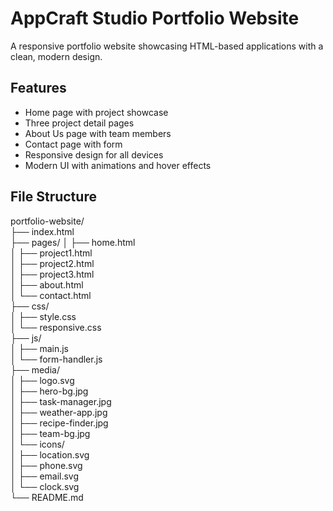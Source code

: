 # AppCraft Studio Portfolio Website

A responsive portfolio website showcasing HTML-based applications with a clean, modern design.

## Features

- Home page with project showcase
- Three project detail pages
- About Us page with team members
- Contact page with form
- Responsive design for all devices
- Modern UI with animations and hover effects

## File Structure

portfolio-website/                                                                                                                                                     
├── index.html                                                                                                                                                     
├── pages/
│   ├── home.html                                                                                                                                                       
│   ├── project1.html                                                                                                                                                       
│   ├── project2.html                                                                                                                                                       
│   ├── project3.html                                                                                                                                                       
│   ├── about.html                                                                                                                                                       
│   └── contact.html                                                                                                                                                       
├── css/                                                                                                                                                       
│   ├── style.css                                                                                                                                                       
│   └── responsive.css                                                                                                                                                       
├── js/                                                                                                                                                       
│   ├── main.js                                                                                                                                                       
│   └── form-handler.js                                                                                                                                                       
├── media/                                                                                                                                                       
│   ├── logo.svg                                                                                                                                                       
│   ├── hero-bg.jpg                                                                                                                                                       
│   ├── task-manager.jpg                                                                                                                                                      
│   ├── weather-app.jpg                                                                                                                                                       
│   ├── recipe-finder.jpg                                                                                                                                                     
│   ├── team-bg.jpg                                                                                                                                                       
│   └── icons/                                                                                                                                                       
│       ├── location.svg                                                                                                                                                      
│       ├── phone.svg                                                                                                                                                       
│       ├── email.svg                                                                                                                                                       
│       └── clock.svg                                                                                                                                                       
└── README.md                                                                                                                                                       
